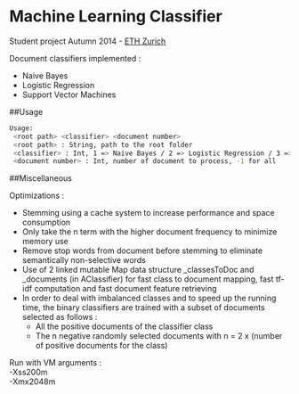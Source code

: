 
Machine Learning Classifier
============================

Student project Autumn 2014 - [ETH Zurich](www.ethz.ch/en)

Document classifiers implemented :

- Naive Bayes
- Logistic Regression
- Support Vector Machines

##Usage

```bash
Usage: 
 <root path> <classifier> <document number>
 <root path> : String, path to the root folder
 <classifier> : Int, 1 => Naive Bayes / 2 => Logistic Regression / 3 => Support Vector Machines
 <document number> : Int, number of document to process, -1 for all
```

##Miscellaneous

Optimizations :
- Stemming using a cache system to increase performance and space consumption
- Only take the n term with the higher document frequency to minimize memory use
- Remove stop words from document before stemming to eliminate semantically non-selective words
- Use of 2 linked mutable Map data structure _classesToDoc and _documents (in AClassifier) for fast class to document mapping, fast tf-idf computation and fast document feature retrieving
- In order to deal with imbalanced classes and to speed up the running time, the binary classifiers are trained with a subset of documents selected as follows :
    * All the positive documents of the classifier class
    * The n negative randomly selected documents with n = 2 x (number of positive documents for the class)

Run with VM arguments :  
-Xss200m  
-Xmx2048m 


